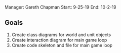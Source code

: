 Manager: Gareth Chapman
Start: 9-25-19
End: 10-2-19

## Goals

1. Create class diagrams for world and unit objects
2. Create interaction diagram for main game loop
3. Create code skeleton and file for main game loop
